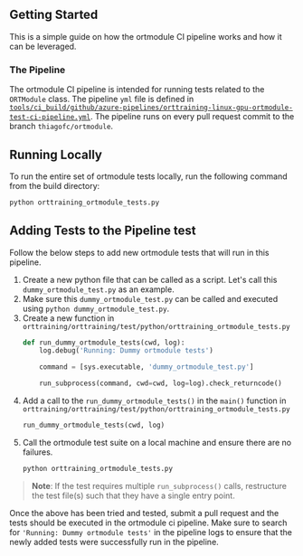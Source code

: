 ## Getting Started

This is a simple guide on how the ortmodule CI pipeline works and how it can be leveraged.

### The Pipeline

The ortmodule CI pipeline is intended for running tests related to the ```ORTModule``` class.
The pipeline ```yml``` file is defined in [```tools/ci_build/github/azure-pipelines/orttraining-linux-gpu-ortmodule-test-ci-pipeline.yml```](https://github.com/microsoft/onnxruntime/blob/thiagofc/ortmodule-api/tools/ci_build/github/azure-pipelines/orttraining-linux-gpu-ortmodule-test-ci-pipeline.yml).
The pipeline runs on every pull request commit to the branch ```thiagofc/ortmodule```.

## Running Locally

To run the entire set of ortmodule tests locally, run the following command from the build directory:
```sh
python orttraining_ortmodule_tests.py
```

## Adding Tests to the Pipeline test

Follow the below steps to add new ortmodule tests that will run in this pipeline.

1. Create a new python file that can be called as a script. Let's call this ```dummy_ortmodule_test.py``` as an example.
2. Make sure this ```dummy_ortmodule_test.py``` can be called and executed using ```python dummy_ortmodule_test.py```.
3. Create a new function in ```orttraining/orttraining/test/python/orttraining_ortmodule_tests.py```
   ```python
   def run_dummy_ortmodule_tests(cwd, log):
       log.debug('Running: Dummy ortmodule tests')

       command = [sys.executable, 'dummy_ortmodule_test.py']

       run_subprocess(command, cwd=cwd, log=log).check_returncode()
   ```
4. Add a call to the ```run_dummy_ortmodule_tests()``` in the ```main()``` function in ```orttraining/orttraining/test/python/orttraining_ortmodule_tests.py```
   ```python
   run_dummy_ortmodule_tests(cwd, log)
   ```
5. Call the ortmodule test suite on a local machine and ensure there are no failures.
   ```sh
   python orttraining_ortmodule_tests.py
   ```

> **Note**: If the test requires multiple ```run_subprocess()``` calls, restructure the test file(s) such that they have a single entry point.

Once the above has been tried and tested, submit a pull request and the tests should be executed in the ortmodule ci pipeline. Make sure to search for ```'Running: Dummy ortmodule tests'``` in the pipeline logs to ensure that the newly added tests were successfully run in the pipeline.